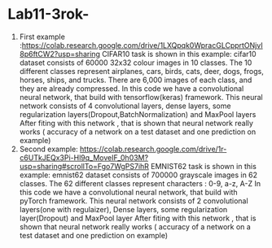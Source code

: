 # Lab11-3rok-
1) First example :https://colab.research.google.com/drive/1LXQpqk0WpracGLCpprtONjvI8p6ftCW2?usp=sharing
CIFAR10 task is shown in this example: cifar10 dataset consists of 60000 32x32 colour images in 10 classes. 
The 10 different classes represent airplanes, cars, birds, cats, deer, dogs, frogs, horses, ships, and trucks. 
There are 6,000 images of each class, and they are already compressed. 
In this code we have a convolutional neural network, that build with tensorflow(keras) framework.
This neural network consists of 4 convolutional layers, dense layers,
some regularization layers(Dropout,BatchNormalization) and MaxPool layers
After fiting with this network , that is shown that neural network really works ( accuracy of a network on a test dataset and one prediction on example)
2) Second example: https://colab.research.google.com/drive/1r-c6UTkJEQx3Pi-Hl9q_MoveIF_0h03M?usp=sharing#scrollTo=Fgo7WgPS7ihR
EMNIST62 task is shown in this example: emnist62 dataset consists of 700000 grayscale images in 62 classes.
The 62 different classes represent characters : 0-9, a-z, A-Z
In this code we have a convolutional neural network, that build with pyTorch framework.
This neural network consists of 2 convolutional layers(one with regulaizer), Dense layers, 
some regularization layer(Dropout) and MaxPool layer
After fiting with this network , that is shown that neural network really works ( accuracy of a network on a test dataset and one prediction on example)
